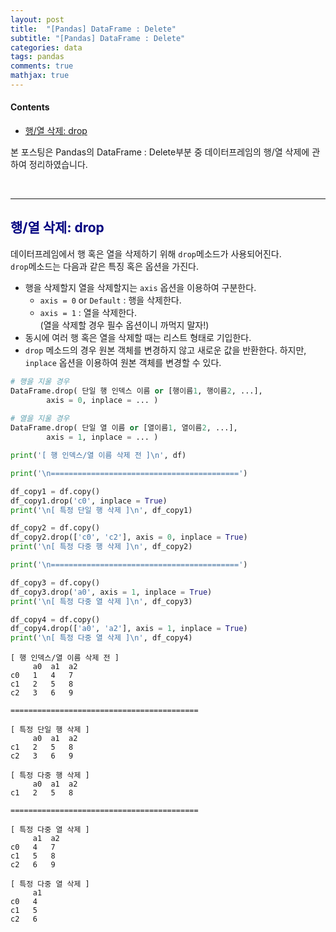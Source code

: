 ```yaml
---
layout: post
title:  "[Pandas] DataFrame : Delete"
subtitle: "[Pandas] DataFrame : Delete"
categories: data
tags: pandas
comments: true
mathjax: true
---
```

#### Contents
- [행/열 삭제: drop](#행열-삭제-drop)

본 포스팅은 Pandas의 DataFrame : Delete부분 중 데이터프레임의 행/열 삭제에 관하여 정리하였습니다.

<br>

---

## <span style="color:navy">행/열 삭제: drop<span>

데이터프레임에서 행 혹은 열을 삭제하기 위해 `drop`메소드가 사용되어진다. <br> `drop`메소드는 다음과 같은 특징 혹은 옵션을 가진다.

- 행을 삭제할지 열을 삭제할지는 `axis` 옵션을 이용하여 구분한다.
    - `axis = 0` or `Default` : 행을 삭제한다.
    - `axis = 1` : 열을 삭제한다. <br>(열을 삭제할 경우 필수 옵션이니 까먹지 말자!)
- 동시에 여러 행 혹은 열을 삭제할 때는 리스트 형태로 기입한다.
- `drop` 메소드의 경우 원본 객체를 변경하지 않고 새로운 값을 반환한다. 하지만,  `inplace` 옵션을 이용하여 원본 객체를 변경할 수 있다.

```python
# 행을 지울 경우
DataFrame.drop( 단일 행 인덱스 이름 or [행이름1, 행이름2, ...], 
		axis = 0, inplace = ... )
				
# 열을 지울 경우
DataFrame.drop( 단일 열 이름 or [열이름1, 열이름2, ...], 
		axis = 1, inplace = ... )
```

```python
print('[ 행 인덱스/열 이름 삭제 전 ]\n', df)

print('\n==========================================')

df_copy1 = df.copy()
df_copy1.drop('c0', inplace = True)
print('\n[ 특정 단일 행 삭제 ]\n', df_copy1)

df_copy2 = df.copy()
df_copy2.drop(['c0', 'c2'], axis = 0, inplace = True)
print('\n[ 특정 다중 행 삭제 ]\n', df_copy2)

print('\n==========================================')

df_copy3 = df.copy()
df_copy3.drop('a0', axis = 1, inplace = True)
print('\n[ 특정 다중 열 삭제 ]\n', df_copy3)

df_copy4 = df.copy()
df_copy4.drop(['a0', 'a2'], axis = 1, inplace = True)
print('\n[ 특정 다중 열 삭제 ]\n', df_copy4)
```

```
[ 행 인덱스/열 이름 삭제 전 ]
     a0  a1  a2
c0   1   4   7
c1   2   5   8
c2   3   6   9

==========================================

[ 특정 단일 행 삭제 ]
     a0  a1  a2
c1   2   5   8
c2   3   6   9

[ 특정 다중 행 삭제 ]
     a0  a1  a2
c1   2   5   8

==========================================

[ 특정 다중 열 삭제 ]
     a1  a2
c0   4   7
c1   5   8
c2   6   9

[ 특정 다중 열 삭제 ]
     a1
c0   4
c1   5
c2   6
```
